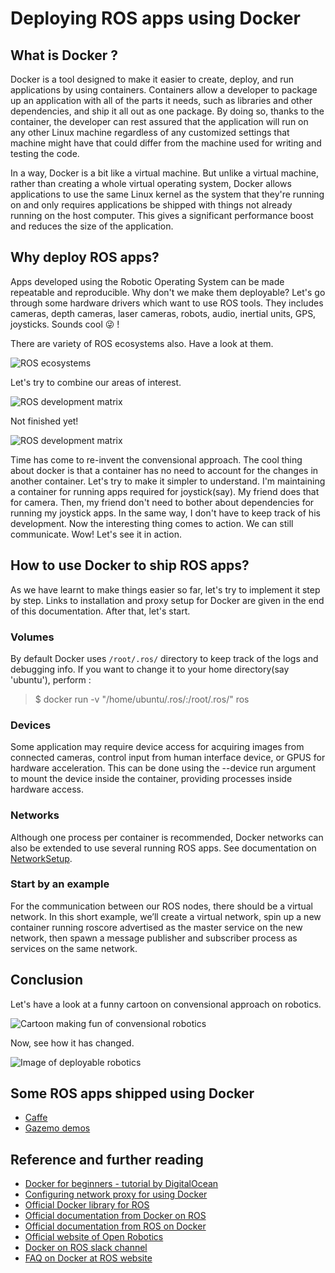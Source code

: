# Deploying ROS apps using Docker

## What is Docker ?
Docker is a tool designed to make it easier to create, deploy, and run applications by using containers. Containers allow a developer to package up an application with all of the parts it needs, such as libraries and other dependencies, and ship it all out as one package. By doing so, thanks to the container, the developer can rest assured that the application will run on any other Linux machine regardless of any customized settings that machine might have that could differ from the machine used for writing and testing the code.

In a way, Docker is a bit like a virtual machine. But unlike a virtual machine, rather than creating a whole virtual operating system, Docker allows applications to use the same Linux kernel as the system that they're running on and only requires applications be shipped with things not already running on the host computer. This gives a significant performance boost and reduces the size of the application.

## Why deploy ROS apps?
Apps developed using the Robotic Operating System can be made repeatable and reproducible. Why don't we make them deployable? Let's go through some hardware drivers which want to use ROS tools. They includes cameras, depth cameras, laser cameras, robots, audio, inertial units, GPS, joysticks. Sounds cool :stuck_out_tongue_winking_eye: !

There are variety of ROS ecosystems also. Have a look at them.

![ROS ecosystems](https://raw.githubusercontent.com/TheMousePotato/ROSAppsDeployment/master/images/ecosyss.png)

Let's try to combine our areas of interest.

![ROS development matrix](https://github.com/TheMousePotato/ROSAppsDeployment/raw/master/images/matrix1.png)

Not finished yet!

![ROS development matrix](https://github.com/TheMousePotato/ROSAppsDeployment/raw/master/images/matrix2.png)

Time has come to re-invent the convensional approach. The cool thing about docker is that a container has no need to account for  the changes in another container. Let's try to make it simpler to understand. I'm maintaining a container for running apps required for joystick(say). My friend does that for camera. Then, my friend don't need to bother about dependencies for running my joystick apps. In the same way, I don't have to keep track of his development. Now the interesting thing comes to action. We can still communicate. Wow! Let's see it in action.

## How to use Docker to ship ROS apps?
As we have learnt to make things easier so far, let's try to implement it step by step. Links to installation and proxy setup for Docker are given in the end of this documentation. After that, let's start.

### Volumes
By default Docker uses `/root/.ros/` directory to keep track of the logs and debugging info. If you want to change it to your home directory(say 'ubuntu'), perform :

> $ docker run -v "/home/ubuntu/.ros/:/root/.ros/" ros

### Devices
Some application may require device access for acquiring images from connected cameras, control input from human interface device, or GPUS for hardware acceleration. This can be done using the --device run argument to mount the device inside the container, providing processes inside hardware access.

### Networks
Although one process per container is recommended, Docker networks can also be extended to use several running ROS apps. See documentation on [NetworkSetup](http://wiki.ros.org/ROS/NetworkSetup).

### Start by an example
For the communication between our ROS nodes, there should be a virtual network. In this short example, we’ll create a virtual network, spin up a new container running roscore advertised as the master service on the new network, then spawn a message publisher and subscriber process as services on the same network.

## Conclusion
Let's have a look at a funny cartoon on convensional approach on robotics.

![Cartoon making fun of convensional robotics](https://github.com/TheMousePotato/ROSAppsDeployment/raw/master/images/cartoon2.jpg)

Now, see how it has changed.

![Image of deployable robotics](https://github.com/TheMousePotato/ROSAppsDeployment/raw/master/images/simplify.png)

## Some ROS apps shipped using Docker
* [Caffe](https://github.com/ruffsl/ros_caffe/tree/master/docker)
* [Gazemo demos](https://github.com/ruffsl/gazebo_docker_demos)

## Reference and further reading
* [Docker for beginners - tutorial by DigitalOcean](https://www.digitalocean.com/community/tutorials/how-to-install-and-use-docker-on-ubuntu-16-04)
* [Configuring network proxy for using Docker](https://stackoverflow.com/questions/23111631/cannot-download-docker-images-behind-a-proxy)
* [Official Docker library for ROS](https://registry.hub.docker.com/_/ros/)
* [Official documentation from Docker on ROS](https://docs.docker.com/samples/library/ros/)
* [Official documentation from ROS on Docker](http://wiki.ros.org/docker)
* [Official website of Open Robotics](https://www.osrfoundation.org/)
* [Docker on ROS slack channel](https://rosorg.slack.com/messages/docker/)
* [FAQ on Docker at ROS website](http://answers.ros.org/questions/scope:all/sort:activity-desc/tags:Docker/page:1/)
